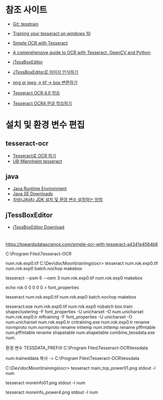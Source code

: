 

# 참조 사이트
- [Git: tesstrain](https://github.com/tesseract-ocr/tesstrain)

- [Training your tesseract on windows 10](https://medium.com/@gaopengbai0121/training-your-tesseract-on-windows-10-df6756946d4f)
- [Simple OCR with Tesseract](https://towardsdatascience.com/simple-ocr-with-tesseract-a4341e4564b6)

- [A comprehensive guide to OCR with Tesseract, OpenCV and Python](https://nanonets.com/blog/ocr-with-tesseract/)


- [jTessBoxEditor](http://vietocr.sourceforge.net/training.html)

- [JTessBoxEditor로 이미지 인식하기](https://hello-gg.tistory.com/5)
- [png or jpeg -> tif -> box 변환하기](https://hello-gg.tistory.com/6)

- [Tesseract OCR 4.0 학습](https://m.blog.naver.com/jerry1455/221412511622)
- [Tesseract OCR4 한글 학습하기](https://diyworld.tistory.com/114)


# 설치 및 환경 변수 편집

## tesseract-ocr
- [Tesseract로 OCR 하기](https://joyhong.tistory.com/79)
- [UB-Mannheim tesseract](https://github.com/UB-Mannheim/tesseract/wiki)


## java
- [Java Runtime Environment]()
- [Java SE Downloads](https://www.oracle.com/java/technologies/javase-downloads.html)
- [자바(JAVA) JDK 설치 및 환경 변수 설정하는 방법](https://prolite.tistory.com/975)


## jTessBoxEditor
- [jTessBoxEditor Download](https://sourceforge.net/projects/vietocr/files/jTessBoxEditor/)


# 


https://towardsdatascience.com/simple-ocr-with-tesseract-a4341e4564b6


C:\Program Files\Tesseract-OCR

num.rok.exp0.tif
C:\Dev\docMoon\trainings\ocr> tesseract num.rok.exp0.tif num.rok.exp0 batch.nochop makebox

<!-- tesseract num.rok.exp0.tif num.rok.exp0 batch.nochop makebox -->

tesseract --psm 6 --oem 3 num.rok.exp0.tif num.rok.exp0 makebox


echo rok 0 0 0 0 0 > font_properties

tesseract num.rok.exp0.tif num.rok.exp0 batch.nochop makebox


tesseract.exe num.rok.exp0.tif num.rok.exp0 nobatch box.train
shapeclustering -F font_properties -U unicharset -O num.unicharset num.rok.exp0.tr
mftraining -F font_properties -U unicharset -O num.unicharset num.rok.exp0.tr
cntraining.exe num.rok.exp0.tr
rename normproto num.normproto 
rename inttemp num.inttemp 
rename pffmtable num.pffmtable 
rename shapetable num.shapetable 
combine_tessdata.exe num.




환경 변수
TESSDATA_PREFIX C:\Program Files\Tesseract-OCR\tessdata

num.traineddata 복사 -> C:\Program Files\Tesseract-OCR\tessdata


C:\Dev\docMoon\trainings\ocr> tesseract main_top_power01.png stdout -l num


tesseract moreinfo01.png stdout -l num

tesseract moreinfo_power4.png stdout -l num